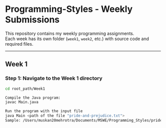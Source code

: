 # Programming-Styles - Weekly Submissions
This repository contains my weekly programming assignments.  
Each week has its own folder (`week1`, `week2`, etc.) with source code and required files.

---

## Week 1

### Step 1: Navigate to the Week 1 directory
```bash
cd root_path/Week1

Compile the Java program:
javac Main.java

Run the program with the input file
java Main <path of the file "pride-and-prejudice.txt">
Sample: /Users/muskan20mehrotra/Documents/MSWE/Programming_Styles/pride-and-prejudice.txt
